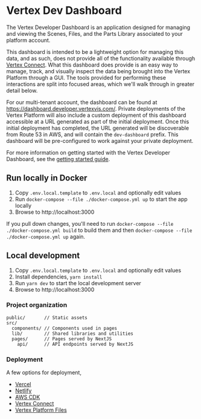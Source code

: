 # Vertex Dev Dashboard

The Vertex Developer Dashboard is an application designed for managing and viewing the Scenes, Files, and the Parts Library associated to your platform account.

This dashboard is intended to be a lightweight option for managing this data, and as such, does not provide all of the functionality available through
[Vertex Connect](https://vertex3d.com/products/vertex-connect). What this dashboard does provide is an easy way to manage, track, and visually inspect the
data being brought into the Vertex Platform through a GUI. The tools provided for performing these interactions are split into focused areas, which we'll
walk through in greater detail below.

For our multi-tenant account, the dashboard can be found at https://dashboard.developer.vertexvis.com/. Private deployments of the Vertex Platform will also
include a custom deployment of this dashboard accessible at a URL generated as part of the initial deployment. Once this initial deployment has completed, the
URL generated will be discoverable from Route 53 in AWS, and will contain the `dev-dashboard` prefix. This dashboard will be pre-configured to work against
your private deployment.

For more information on getting started with the Vertex Developer Dashboard, see the [getting started guide](./getting-started.md).

## Run locally in Docker

1. Copy `.env.local.template` to `.env.local` and optionally edit values
1. Run `docker-compose --file ./docker-compose.yml up` to start the app locally
1. Browse to http://localhost:3000

If you pull down changes, you'll need to run `docker-compose --file ./docker-compose.yml build` to build them and then `docker-compose --file ./docker-compose.yml up` again.

## Local development

1. Copy `.env.local.template` to `.env.local` and optionally edit values
1. Install dependencies, `yarn install`
1. Run `yarn dev` to start the local development server
1. Browse to http://localhost:3000

### Project organization

```text
public/       // Static assets
src/
  components/ // Components used in pages
  lib/        // Shared libraries and utilities
  pages/      // Pages served by NextJS
    api/      // API endpoints served by NextJS
```

### Deployment

A few options for deployment,

- [Vercel](https://nextjs.org/docs/deployment)
- [Netlify](https://www.netlify.com/blog/2020/11/30/how-to-deploy-next.js-sites-to-netlify/)
- [AWS CDK](https://github.com/serverless-nextjs/serverless-next.js#readme)
- [Vertex Connect](https://vertex3d.com/products/vertex-connect)
- [Vertex Platform Files](https://docs.vertex3d.com/#83fe0cae-da2d-4e3f-9c66-258bba1116ca)
